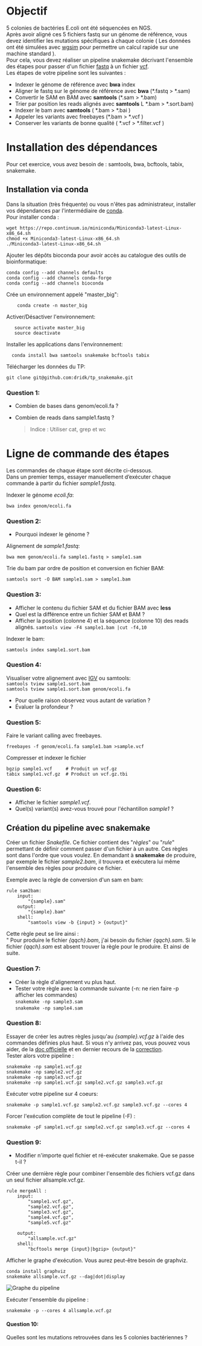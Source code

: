 # Objectif 
5 colonies de bactéries E.coli ont été séquencées en NGS.    
Après avoir aligné ces 5 fichiers fastq sur un génome de référence, vous devez identifier les mutations spécifiques à chaque colonie ( Les données ont été simulées avec [wgsim](https://github.com/lh3/wgsim) pour permettre un calcul rapide sur une machine standard ).     
Pour cela, vous devez réaliser un pipeline snakemake décrivant l'ensemble des étapes pour passer d'un fichier [fastq](https://fr.wikipedia.org/wiki/FASTQ) à un fichier [vcf](https://en.wikipedia.org/wiki/Variant_Call_Format).    
Les étapes de votre pipeline sont les suivantes :    

- Indexer le génome de référence avec **bwa** index
- Aligner le fastq sur le génome de référence avec **bwa** (*.fastq > *.sam)
- Convertir le SAM en BAM avec **samtools** (*.sam > *.bam)
- Trier par position les reads alignés avec **samtools** L *.bam > *.sort.bam)
- Indexer le bam avec **samtools** ( *.bam > *.bai )
- Appeler les variants avec freebayes (*.bam > *.vcf ) 
- Conserver les variants de bonne qualité ( *.vcf > *.filter.vcf )

# Installation des dépendances
Pour cet exercice, vous avez besoin de : samtools, bwa, bcftools, tabix, snakemake.

## Installation via conda
Dans la situation (très fréquente) ou vous n'êtes pas administrateur, installer vos dépendances par l'intermédiaire de [conda](https://conda.io/miniconda.html).     
Pour installer conda :    

    wget https://repo.continuum.io/miniconda/Miniconda3-latest-Linux-x86_64.sh
    chmod +x Miniconda3-latest-Linux-x86_64.sh      
    ./Miniconda3-latest-Linux-x86_64.sh

Ajouter les dépôts bioconda pour avoir accès au catalogue des outils de bioinformatique:

    conda config --add channels defaults
    conda config --add channels conda-forge
    conda config --add channels bioconda

Crée un environnement appelé "master_big":

        conda create -n master_big

Activer/Désactiver l'environnement: 

       source activate master_big
       source deactivate

Installer les applications dans l'environnement:  

      conda install bwa samtools snakemake bcftools tabix

Télécharger les données du TP: 

    git clone git@github.com:dridk/tp_snakemake.git

### Question 1: 
- Combien de bases dans genom/ecoli.fa ? 
- Combien de reads dans sample1.fastq ? 

    > Indice : Utiliser cat, grep et wc 

# Ligne de commande des étapes 
Les commandes de chaque étape sont décrite ci-dessous.    
Dans un premier temps, essayer manuellement d’exécuter chaque commande à partir du fichier *sample1.fastq*.

Indexer le génome *ecoli.fa*: 

    bwa index genom/ecoli.fa 

### Question 2:
- Pourquoi indexer le génome ? 

Alignement de *sample1.fastq*: 

    bwa mem genom/ecoli.fa sample1.fastq > sample1.sam 

Trie du bam par ordre de position et conversion en fichier BAM: 

    samtools sort -O BAM sample1.sam > sample1.bam

### Question 3:
- Afficher le contenu du fichier SAM et du fichier BAM avec **less** 
- Quel est la différence entre un fichier SAM et BAM ?  
- Afficher la position (colonne 4) et la séquence (colonne 10) des reads alignés. `` samtools view -F4 sample1.bam |cut -f4,10 ``

Indexer le bam:

    samtools index sample1.sort.bam 

### Question 4:
Visualiser votre alignement avec [IGV](http://software.broadinstitute.org/software/igv/) ou samtools:    
    `` samtools tview sample1.sort.bam ``      
    `` samtools tview sample1.sort.bam genom/ecoli.fa `` 

- Pour quelle raison observez vous autant de variation ? 
- Évaluer la profondeur ? 

### Question 5:

Faire le variant calling avec freebayes.

    freebayes -f genom/ecoli.fa sample1.bam >sample.vcf

Compresser et indexer le fichier 

    bgzip sample1.vcf     # Produit un vcf.gz
    tabix sample1.vcf.gz  # Produit un vcf.gz.tbi

### Question 6:
- Afficher le fichier *sample1.vcf*.
- Quel(s) variant(s) avez-vous trouvé pour l'échantillon *sample1* ? 

## Création du pipeline avec snakemake 

Créer un fichier *Snakefile*. Ce fichier contient des "*règles*" ou "*rule*" permettant de définir comment passer d'un fichier à un autre. Ces règles sont dans l'ordre que vous voulez. En demandant à **snakemake** de produire, par exemple le fichier *sample2.bam*, il trouvera et exécutera lui même l'ensemble des règles pour produire ce fichier.    

Exemple avec la règle de conversion d'un sam en bam:

    rule sam2bam:
        input:
            "{sample}.sam"
        output:
            "{sample}.bam"
        shell:
            "samtools view -b {input} > {output}"

Cette règle peut se lire ainsi :    
" Pour produire le fichier *{qqch}.bam*, j'ai besoin du fichier *{qqch}.sam*. Si le fichier *{qqch}.sam* est absent trouver la règle pour le produire. Et ainsi de suite. 

### Question 7:
- Créer la règle d'alignement vu plus haut.  
- Tester votre règle avec la commande suivante (-n: ne rien faire  -p afficher les commandes)    
    ``snakemake -np sample3.sam``     
    ``snakemake -np sample4.sam ``


### Question 8: 

Essayer de créer les autres règles jusqu'au *{sample}.vcf.gz* à l'aide des commandes définies plus haut. Si vous n'y arrivez pas, vous pouvez vous aider, de la [doc officielle](https://snakemake.readthedocs.io/en/stable/) et en dernier recours de la [correction](https://github.com/dridk/tp_snakemake/blob/master/Snakefile.correction).    
Tester alors votre pipeline :     

    snakemake -np sample1.vcf.gz
    snakemake -np sample2.vcf.gz
    snakemake -np sample3.vcf.gz
    snakemake -np sample1.vcf.gz sample2.vcf.gz sample3.vcf.gz 

Exécuter votre pipeline sur 4 coeurs:

    snakemake -p sample1.vcf.gz sample2.vcf.gz sample3.vcf.gz --cores 4

Forcer l'exécution complète de tout le pipeline (-F) : 

    snakemake -pF sample1.vcf.gz sample2.vcf.gz sample3.vcf.gz --cores 4

### Question 9:
- Modifier n'importe quel fichier et ré-exécuter snakemake. Que se passe t-il ? 

Créer une dernière règle pour combiner l'ensemble des fichiers vcf.gz dans un seul fichier allsample.vcf.gz.

    rule mergeAll : 
        input:
            "sample1.vcf.gz",
            "sample2.vcf.gz",
            "sample3.vcf.gz",
            "sample4.vcf.gz",
            "sample5.vcf.gz"
            
        output:
            "allsample.vcf.gz"
        shell:
            "bcftools merge {input}|bgzip> {output}"

Afficher le graphe d'exécution. Vous aurez peut-être besoin de graphviz. 

    conda install graphviz
    snakemake allsample.vcf.gz --dag|dot|display 

![Graphe du pipeline](https://github.com/dridk/tp_snakemake/blob/master/graph.png)

Exécuter l'ensemble du pipeline : 

    snakemake -p --cores 4 allsample.vcf.gz

#### Question 10: 
Quelles sont les mutations retrouvées dans les 5 colonies bactériennes ? 
